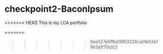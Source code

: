# checkpoint2-BaconIpsum
<<<<<<< HEAD
This is my LCA portfolio

=======
>>>>>>> 9ee527e5ffbd3903228ca0fe52e19e3a1f70cfc3
